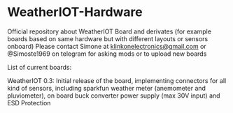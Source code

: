 # WeatherIOT-Hardware
Official repository about WeatherIOT Board and derivates (for example boards based on same hardware but with different layouts or sensors onboard)
Please contact Simone at klinkonelectronics@gmail.com or @Simoste1969 on telegram for asking mods or to upload new boards 

List of current boards:

WeatherIOT 0.3: Initial release of the board, implementing connectors for all kind of sensors, including sparkfun weather meter (anemometer and pluviometer), on board buck converter power supply (max 30V input) and ESD Protection
